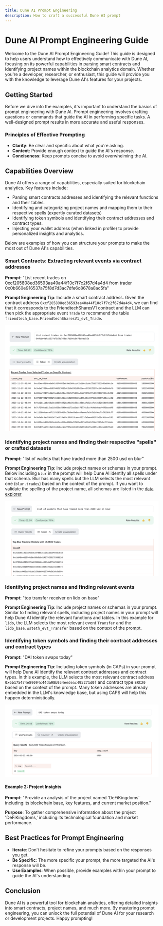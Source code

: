 ```yaml
---
title: Dune AI Prompt Engineering
description: How to craft a successful Dune AI prompt
---
```


# Dune AI Prompt Engineering Guide

Welcome to the Dune AI Prompt Engineering Guide! This guide is designed to help users understand how to effectively communicate with Dune AI, focusing on its powerful capabilities in parsing smart contracts and identifying project names within the blockchain analytics domain. Whether you're a developer, researcher, or enthusiast, this guide will provide you with the knowledge to leverage Dune AI's features for your projects.

## Getting Started

Before we dive into the examples, it's important to understand the basics of prompt engineering with Dune AI. Prompt engineering involves crafting questions or commands that guide the AI in performing specific tasks. A well-designed prompt results in more accurate and useful responses.

### Principles of Effective Prompting

- **Clarity**: Be clear and specific about what you're asking.
- **Context**: Provide enough context to guide the AI's response.
- **Conciseness**: Keep prompts concise to avoid overwhelming the AI.

## Capabilities Overview

Dune AI offers a range of capabilities, especially suited for blockchain analytics. Key features include:

- Parsing smart contracts addresses and identifying the relevant functions and their tables.
- Identifying and categorizing project names and mapping them to their respective spells (expertly curated datasets)
- Identifying token symbols and identifying their contract addresses and contract types.
- Injecting your wallet address (when linked in profile) to provide personalized insights and analytics.

Below are examples of how you can structure your prompts to make the most out of Dune AI's capabilities.

### Smart Contracts: Extracting relevant events via contract addresses

**Prompt**: "List recent trades on 0xcf205808ed36593aa40a44f10c7f7c2f67d4a4d4 from trader 0x0b660e916537a75f8d7d3ac7dfe6c8678a8ac5fa"

**Prompt Engineering Tip**: 
Include a smart contract address. Given the contract address `0xcf205808ed36593aa40a44f10c7f7c2f67d4a4d4`, we can find that it corresponds to the FriendtechSharesV1 contract and the LLM can then pick the appropriate event `Trade` to recommend the table `friendtech_base.FriendtechSharesV1_evt_Trade`.

![dune-ai-function-example.png](..%2F..%2Fresources%2Fimages%2Fdune-ai-function-example.png)

### Identifying project names and finding their respective "spells" or crafted datasets

**Prompt**: "list of wallets that have traded more than 2500 usd on blur"

**Prompt Engineering Tip**: 
Include project names or schemas in your prompt. Below including `blur` in the prompt will help Dune AI identify all spells under that schema. Blur has many spells but the LLM selects the most relevant one (`blur.trades`) based on the context of the prompt.
If you want to validate the spelling of the project name, all schemas are listed in the [data explorer](https://dune.com/queries?category=abstraction)

![dune-ai-spells-example.png](..%2F..%2Fresources%2Fimages%2Fdune-ai-spells-example.png)

### Identifying project names and finding relevant events

**Prompt**: "top transfer receiver on lido on base"

**Prompt Engineering Tip**: 
Include project names or schemas in your prompt. Similar to finding relevant spells, including project names in your prompt will help Dune AI identify the relevant functions and tables. In this example for `lido`, the LLM selects the most relevant event `Transfer` and the `lido_base.wsteth_evt_Transfer` based on the context of the prompt.

### Identifying token symbols and finding their contract addresses and contract types

**Prompt**: "DAI token swaps today"

**Prompt Engineering Tip**: Including token symbols (in CAPs) in your prompt will help Dune AI identify the relevant contract addresses and contract types. In this example, the LLM selects the most relevant contract address `0x6b175474e89094c44da98b954eedeac495271d0f` and contract type `ERC20` based on the context of the prompt. Many token addresses are already embedded in the LLM's knowledge base, but using CAPS will help this happen deterministically.

![dune-ai-token-example.png](..%2F..%2Fresources%2Fimages%2Fdune-ai-token-example.png)

#### Example 2: Project Insights

**Prompt**: "Provide an analysis of the project named 'DeFiKingdoms' including its blockchain base, key features, and current market position."

**Purpose**: To gather comprehensive information about the project 'DeFiKingdoms,' including its technological foundation and market performance.

## Best Practices for Prompt Engineering

- **Iterate**: Don't hesitate to refine your prompts based on the responses you get.
- **Be Specific**: The more specific your prompt, the more targeted the AI's response will be.
- **Use Examples**: When possible, provide examples within your prompt to guide the AI's understanding.

## Conclusion

Dune AI is a powerful tool for blockchain analytics, offering detailed insights into smart contracts, project names, and much more. By mastering prompt engineering, you can unlock the full potential of Dune AI for your research or development projects. Happy prompting!

